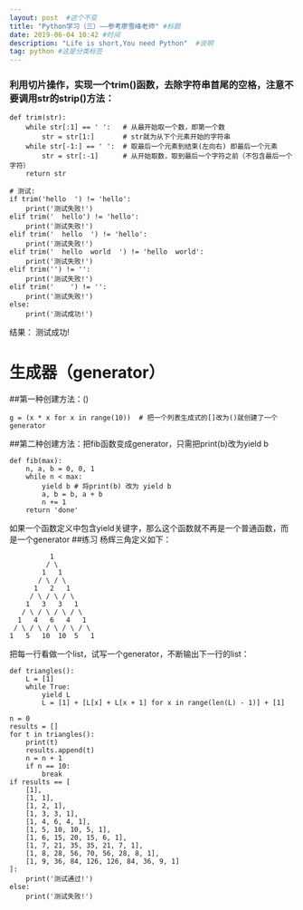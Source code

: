 ```yaml
---
layout: post  #这个不变
title: "Python学习（三）——参考廖雪峰老师" #标题
date: 2019-06-04 10:42 #时间
description: "Life is short,You need Python"  #说明
tag: python #这是分类标签
---
```


### 利用切片操作，实现一个trim()函数，去除字符串首尾的空格，注意不要调用str的strip()方法：
```
def trim(str):
    while str[:1] == ' ':   # 从最开始取一个数，即第一个数
        str = str[1:]       # str就为从下个元素开始的字符串
    while str[-1:] == ' ':  # 取最后一个元素到结束(左向右) 即最后一个元素
        str = str[:-1]      # 从开始取数，取到最后一个字符之前（不包含最后一个字符）
    return str

# 测试:
if trim('hello  ') != 'hello':
    print('测试失败!')
elif trim('  hello') != 'hello':
    print('测试失败!')
elif trim('  hello  ') != 'hello':
    print('测试失败!')
elif trim('  hello  world  ') != 'hello  world':
    print('测试失败!')
elif trim('') != '':
    print('测试失败!')
elif trim('    ') != '':
    print('测试失败!')
else:
    print('测试成功!')
```
结果：
测试成功!

# 生成器（generator）
##第一种创建方法：()
```
g = (x * x for x in range(10))  # 把一个列表生成式的[]改为()就创建了一个generator
```

##第二种创建方法：把fib函数变成generator，只需把print(b)改为yield b
```
def fib(max):
    n, a, b = 0, 0, 1
    while n < max:
        yield b # 将print(b) 改为 yield b
        a, b = b, a + b
        n += 1
    return 'done'
```
如果一个函数定义中包含yield关键字，那么这个函数就不再是一个普通函数，而是一个generator
##练习
杨辉三角定义如下：
```
          1
         / \
        1   1
       / \ / \
      1   2   1
     / \ / \ / \
    1   3   3   1
   / \ / \ / \ / \
  1   4   6   4   1
 / \ / \ / \ / \ / \
1   5   10  10  5   1
```
把每一行看做一个list，试写一个generator，不断输出下一行的list：

```
def triangles():
    L = [1]
    while True:
        yield L
        L = [1] + [L[x] + L[x + 1] for x in range(len(L) - 1)] + [1]

n = 0
results = []
for t in triangles():
    print(t)
    results.append(t)
    n = n + 1
    if n == 10:
        break
if results == [
    [1],
    [1, 1],
    [1, 2, 1],
    [1, 3, 3, 1],
    [1, 4, 6, 4, 1],
    [1, 5, 10, 10, 5, 1],
    [1, 6, 15, 20, 15, 6, 1],
    [1, 7, 21, 35, 35, 21, 7, 1],
    [1, 8, 28, 56, 70, 56, 28, 8, 1],
    [1, 9, 36, 84, 126, 126, 84, 36, 9, 1]
]:
    print('测试通过!')
else:
    print('测试失败!')
```
